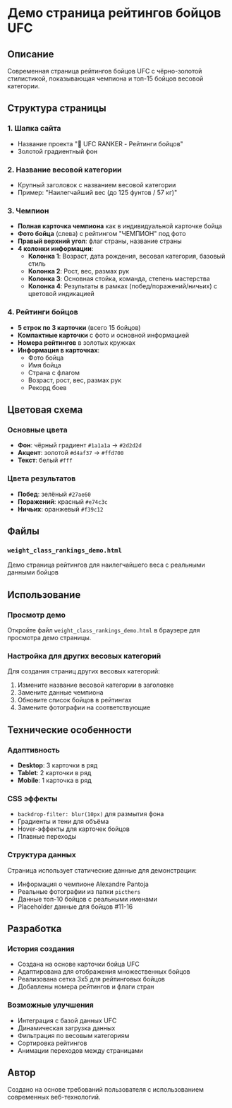 # Демо страница рейтингов бойцов UFC

## Описание
Современная страница рейтингов бойцов UFC с чёрно-золотой стилистикой, показывающая чемпиона и топ-15 бойцов весовой категории.

## Структура страницы

### 1. Шапка сайта
- Название проекта "🥊 UFC RANKER - Рейтинги бойцов"
- Золотой градиентный фон

### 2. Название весовой категории
- Крупный заголовок с названием весовой категории
- Пример: "Наилегчайший вес (до 125 фунтов / 57 кг)"

### 3. Чемпион
- **Полная карточка чемпиона** как в индивидуальной карточке бойца
- **Фото бойца** (слева) с рейтингом "ЧЕМПИОН" под фото
- **Правый верхний угол**: флаг страны, название страны
- **4 колонки информации**:
  - **Колонка 1**: Возраст, дата рождения, весовая категория, базовый стиль
  - **Колонка 2**: Рост, вес, размах рук
  - **Колонка 3**: Основная стойка, команда, степень мастерства
  - **Колонка 4**: Результаты в рамках (побед/поражений/ничьих) с цветовой индикацией

### 4. Рейтинги бойцов
- **5 строк по 3 карточки** (всего 15 бойцов)
- **Компактные карточки** с фото и основной информацией
- **Номера рейтингов** в золотых кружках
- **Информация в карточках**:
  - Фото бойца
  - Имя бойца
  - Страна с флагом
  - Возраст, рост, вес, размах рук
  - Рекорд боев

## Цветовая схема

### Основные цвета
- **Фон**: чёрный градиент `#1a1a1a` → `#2d2d2d`
- **Акцент**: золотой `#d4af37` → `#ffd700`
- **Текст**: белый `#fff`

### Цвета результатов
- **Побед**: зелёный `#27ae60`
- **Поражений**: красный `#e74c3c`
- **Ничьих**: оранжевый `#f39c12`

## Файлы

### `weight_class_rankings_demo.html`
Демо страница рейтингов для наилегчайшего веса с реальными данными бойцов

## Использование

### Просмотр демо
Откройте файл `weight_class_rankings_demo.html` в браузере для просмотра демо страницы.

### Настройка для других весовых категорий
Для создания страниц других весовых категорий:
1. Измените название весовой категории в заголовке
2. Замените данные чемпиона
3. Обновите список бойцов в рейтингах
4. Замените фотографии на соответствующие

## Технические особенности

### Адаптивность
- **Desktop**: 3 карточки в ряд
- **Tablet**: 2 карточки в ряд  
- **Mobile**: 1 карточка в ряд

### CSS эффекты
- `backdrop-filter: blur(10px)` для размытия фона
- Градиенты и тени для объёма
- Hover-эффекты для карточек бойцов
- Плавные переходы

### Структура данных
Страница использует статические данные для демонстрации:
- Информация о чемпионе Alexandre Pantoja
- Реальные фотографии из папки `picthers`
- Данные топ-10 бойцов с реальными именами
- Placeholder данные для бойцов #11-16

## Разработка

### История создания
- Создана на основе карточки бойца UFC
- Адаптирована для отображения множественных бойцов
- Реализована сетка 3x5 для рейтинговых бойцов
- Добавлены номера рейтингов и флаги стран

### Возможные улучшения
- Интеграция с базой данных UFC
- Динамическая загрузка данных
- Фильтрация по весовым категориям
- Сортировка рейтингов
- Анимации переходов между страницами

## Автор
Создано на основе требований пользователя с использованием современных веб-технологий.
